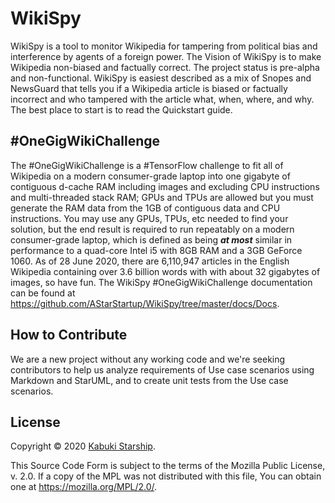 # WikiSpy

WikiSpy is a tool to monitor Wikipedia for tampering from political bias and interference by agents of a foreign power. The Vision of WikiSpy is to make Wikipedia non-biased and factually correct. The project status is pre-alpha and non-functional. WikiSpy is easiest described as a mix of Snopes and NewsGuard that tells you if a Wikipedia article is biased or factually incorrect and who tampered with the article what, when, where, and why. The best place to start is to read the Quickstart guide.

## #OneGigWikiChallenge

The #OneGigWikiChallenge is a #TensorFlow challenge to fit all of Wikipedia on a modern consumer-grade laptop into one gigabyte of contiguous d-cache RAM including images and excluding CPU instructions and multi-threaded stack RAM; GPUs and TPUs are allowed but you must generate the RAM data from the 1GB of contiguous data and CPU instructions. You may use any GPUs, TPUs, etc needed to find your solution, but the end result is required to run repeatably on a modern consumer-grade laptop, which is defined as being ***at most*** similar in performance to a quad-core Intel i5 with 8GB RAM and a 3GB GeForce 1060. As of 28 June 2020, there are 6,110,947 articles in the English Wikipedia containing over 3.6 billion words with with about 32 gigabytes of images, so have fun. The WikiSpy #OneGigWikiChallenge documentation can be found at <https://github.com/AStarStartup/WikiSpy/tree/master/docs/Docs>.

## How to Contribute

We are a new project without any working code and we're seeking contributors to help us analyze requirements of Use case scenarios using Markdown and StarUML, and to create unit tests from the Use case scenarios.

## License

Copyright © 2020 [Kabuki Starship](https://kabukistarship.com).

This Source Code Form is subject to the terms of the Mozilla Public License, v. 2.0. If a copy of the MPL was not distributed with this file, You can obtain one at <https://mozilla.org/MPL/2.0/>.

